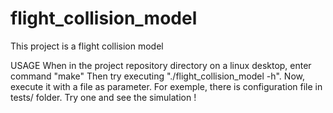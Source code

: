 # flight_collision_model

This project is a flight collision model

USAGE
    When in the project repository directory on a linux desktop, enter command "make"
    Then try executing "./flight_collision_model -h".
    Now, execute it with a file as parameter. For exemple, there is configuration file in tests/ folder.
    Try one and see the simulation !